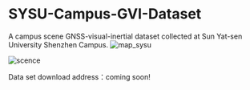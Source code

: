 # SYSU-Campus-GVI-Dataset

A campus scene GNSS-visual-inertial dataset collected at Sun Yat-sen University Shenzhen Campus.
![map_sysu](https://github.com/SYSU-CPNTLab/SYSU-Campus-GVI-Dataset/assets/74598384/c039b9a8-81d1-4094-aa11-6ca49ab2f9ef)

![scence](https://github.com/SYSU-CPNTLab/SYSU-Campus-GVI-Dataset/assets/74598384/1b91d1fe-3e0b-41de-a885-8e2d4bd440b5)

Data set download address：coming soon!
